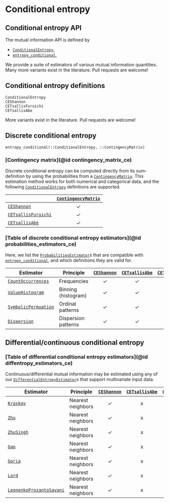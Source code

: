 # Conditional entropy

## Conditional entropy API

The mutual information API is defined by

* [`ConditionalEntropy`](@ref),
* [`entropy_conditional`](@ref),

We provide a suite of estimators of various mutual information quantities. Many more
variants exist in the literature. Pull requests are welcome!

## Conditional entropy definitions

```@docs
ConditionalEntropy
CEShannon
CETsallisFuruichi
CETsallisAbe
```

More variants exist in the literature. Pull requests are welcome!

## Discrete conditional entropy

```@docs
entropy_conditional(::ConditionalEntropy, ::ContingencyMatrix)
```

### [Contingency matrix](@id contingency_matrix_ce)

Discrete conditional entropy can be computed directly from its sum-definition
by using the probabilities from a [`ContingencyMatrix`](@ref). This estimation
method works for  both numerical and categorical data, and the following
[`ConditionalEntropy`](@ref) definitions are supported.

|                             | [`ContingencyMatrix`](@ref) |
| --------------------------- | :-------------------------: |
| [`CEShannon`](@ref)         |             ✓              |
| [`CETsallisFuruichi`](@ref) |             ✓              |
| [`CETsallisAbe`](@ref)      |             ✓              |

### [Table of discrete conditional entropy estimators](@id probabilities_estimators_ce)

Here, we list the [`ProbabilitiesEstimator`](@ref)s that are compatible with
[`entropy_conditional`](@ref), and which definitions they are valid for.

| Estimator                    | Principle           | [`CEShannon`](@ref) | [`CETsallisAbe`](@ref) | [`CETsallisFuruichi`](@ref) |
| ---------------------------- | ------------------- | :-----------------: | :--------------------: | :-------------------------: |
| [`CountOccurrences`](@ref)   | Frequencies         |         ✓          |           ✓           |              x              |
| [`ValueHistogram`](@ref)     | Binning (histogram) |         ✓          |           ✓           |              x              |
| [`SymbolicPermuation`](@ref) | Ordinal patterns    |         ✓          |           ✓           |              x              |
| [`Dispersion`](@ref)         | Dispersion patterns |         ✓          |           ✓           |              x              |

## Differential/continuous conditional entropy

### [Table of differential conditional entropy estimators](@id diffentropy_estimators_ce)

Continuous/differential mutual information may be estimated using any of our
[`DifferentialEntropyEstimator`](@ref)s that support multivariate input data.

| Estimator                        | Principle         | [`CEShannon`](@ref) | [`CETsallisAbe`](@ref) | [`CETsallisFuruichi`](@ref) |
| -------------------------------- | ----------------- | :-----------------: | :--------------------: | :-------------------------: |
| [`Kraskov`](@ref)                | Nearest neighbors |         ✓          |           x           |              x              |
| [`Zhu`](@ref)                    | Nearest neighbors |         ✓          |           x           |              x              |
| [`ZhuSingh`](@ref)               | Nearest neighbors |         ✓          |           x           |              x              |
| [`Gao`](@ref)                    | Nearest neighbors |         ✓          |           x           |              x              |
| [`Goria`](@ref)                  | Nearest neighbors |         ✓          |           x           |              x              |
| [`Lord`](@ref)                   | Nearest neighbors |         ✓          |           x           |              x              |
| [`LeonenkoProzantoSavani`](@ref) | Nearest neighbors |         ✓          |           x           |              x              |
